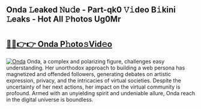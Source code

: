 ## Onda 𝙻eaked 𝙽u𝚍e - Part-qk0 𝚅𝚒deo B𝚒kini 𝙻eaks - Hot All 𝙿hotos Ug0Mr

# <h2><a href="http://ld3atcr.urlbe.top/?page=Onda">🔗🔗👉👉 Onda P𝚑oto𝚜Vid𝚎o</a></h2>

[![Onda](https://i.imgur.com/eBuTRDB.gif)](http://ld3atcr.urlbe.top/?page=Onda)
Onda, a complex and polarizing figure, challenges easy understanding. Her unorthodox approach to building a web persona has magnetized and offended followers, generating debates on artistic expression, privacy, and the intricacies of virtual societies. Despite the uncertainty of her next actions, her impact on the virtual community is profound. Armed with an unyielding spirit and undeniable allure, Onda reach in the digital universe is boundless.
